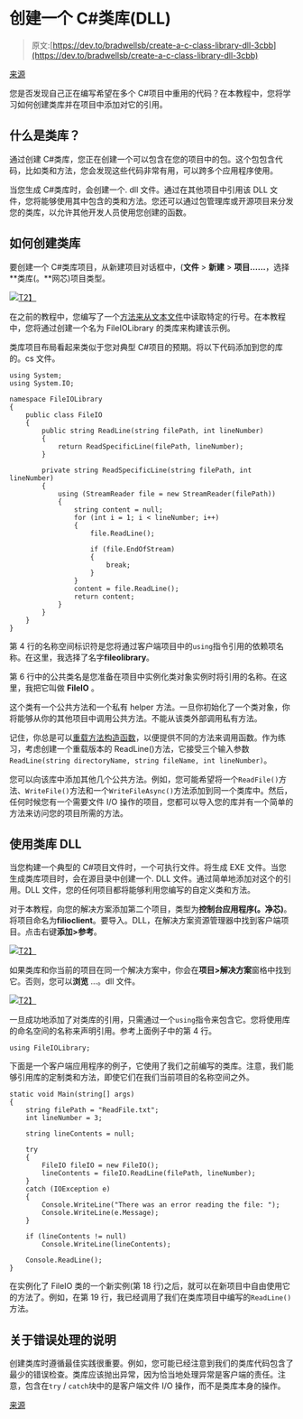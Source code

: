 # 创建一个 C#类库(DLL)

> 原文:[https://dev.to/bradwellsb/create-a-c-class-library-dll-3cbb](https://dev.to/bradwellsb/create-a-c-class-library-dll-3cbb)

[来源](https://wellsb.com/csharp/advanced/create-csharp-class-library-dll/)

您是否发现自己正在编写希望在多个 C#项目中重用的代码？在本教程中，您将学习如何创建类库并在项目中添加对它的引用。

## [](#what-is-a-class-library)什么是类库？

通过创建 C#类库，您正在创建一个可以包含在您的项目中的包。这个包包含代码，比如类和方法，您会发现这些代码非常有用，可以跨多个应用程序使用。

当您生成 C#类库时，会创建一个. dll 文件。通过在其他项目中引用该 DLL 文件，您将能够使用其中包含的类和方法。您还可以通过包管理库或开源项目来分发您的类库，以允许其他开发人员使用您创建的函数。

## [](#how-to-create-a-class-library)如何创建类库

要创建一个 C#类库项目，从新建项目对话框中，(**文件** > **新建** > **项目……**，选择**类库(。**网芯)项目类型。

[![](../Images/b6535af776c4e687a15b0ca01a05e8ef.png)T2】](https://wellsb.com/csharp/wp-content/uploads/sites/2/2019/06/beginners-class-library-new-min.png)

在之前的教程中，您编写了一个[方法来从文本文件](https://wellsb.com/csharp/beginners/streamreader-read-specific-line/)中读取特定的行号。在本教程中，您将通过创建一个名为 FileIOLibrary 的类库来构建该示例。

类库项目布局看起来类似于您对典型 C#项目的预期。将以下代码添加到您的库的。cs 文件。

```
using System;
using System.IO;

namespace FileIOLibrary
{
    public class FileIO
    {
        public string ReadLine(string filePath, int lineNumber)
        {
            return ReadSpecificLine(filePath, lineNumber);
        }

        private string ReadSpecificLine(string filePath, int lineNumber)
        {
            using (StreamReader file = new StreamReader(filePath))
            {
                string content = null;
                for (int i = 1; i < lineNumber; i++)
                {
                    file.ReadLine();

                    if (file.EndOfStream)
                    {
                        break;
                    }
                }
                content = file.ReadLine();
                return content;
            }
        }
    }
} 
```

第 4 行的名称空间标识符是您将通过客户端项目中的`using`指令引用的依赖项名称。在这里，我选择了名字**fileolibrary**。

第 6 行中的公共类名是您准备在项目中实例化类对象实例时将引用的名称。在这里，我把它叫做 **FileIO** 。

这个类有一个公共方法和一个私有 helper 方法。一旦你初始化了一个类对象，你将能够从你的其他项目中调用公共方法。不能从该类外部调用私有方法。

记住，你总是可以[重载方法构造函数](https://wellsb.com/csharp/beginners/csharp-constructor-overload/)，以便提供不同的方法来调用函数。作为练习，考虑创建一个重载版本的 ReadLine()方法，它接受三个输入参数`ReadLine(string directoryName, string fileName, int lineNumber)`。

您可以向该库中添加其他几个公共方法。例如，您可能希望将一个`ReadFile()`方法、`WriteFile()`方法和一个`WriteFileAsync()`方法添加到同一个类库中。然后，任何时候您有一个需要文件 I/O 操作的项目，您都可以导入您的库并有一个简单的方法来访问您的项目所需的方法。

## [](#using-a-class-library-dll)使用类库 DLL

当您构建一个典型的 C#项目文件时，一个可执行文件。将生成 EXE 文件。当您生成类库项目时，会在源目录中创建一个. DLL 文件。通过简单地添加对这个的引用。DLL 文件，您的任何项目都将能够利用您编写的自定义类和方法。

对于本教程，向您的解决方案添加第二个项目，类型为**控制台应用程序(。净芯)**。将项目命名为**filioclient**。要导入。DLL，在解决方案资源管理器中找到客户端项目。点击右键**添加>参考**。

[![](../Images/f3ecbda9f8ceb6d7c76590f75a2877dd.png)T2】](https://wellsb.com/csharp/wp-content/uploads/sites/2/2019/06/beginners-class-library-reference1-min.png)

如果类库和你当前的项目在同一个解决方案中，你会在**项目>解决方案**窗格中找到它。否则，您可以**浏览** …。dll 文件。

[![](../Images/e6e7575a9db9d32cb324726a1699cda2.png)T2】](https://wellsb.com/csharp/wp-content/uploads/sites/2/2019/06/beginners-class-library-reference2-min.png)

一旦成功地添加了对类库的引用，只需通过一个`using`指令来包含它。您将使用库的命名空间的名称来声明引用。参考上面例子中的第 4 行。

```
using FileIOLibrary; 
```

下面是一个客户端应用程序的例子，它使用了我们之前编写的类库。注意，我们能够引用库的定制类和方法，即使它们在我们当前项目的名称空间之外。

```
static void Main(string[] args)
{
    string filePath = "ReadFile.txt";
    int lineNumber = 3;

    string lineContents = null;

    try
    {
        FileIO fileIO = new FileIO();
        lineContents = fileIO.ReadLine(filePath, lineNumber);
    }
    catch (IOException e)
    {
        Console.WriteLine("There was an error reading the file: ");
        Console.WriteLine(e.Message);
    }

    if (lineContents != null)
        Console.WriteLine(lineContents);

    Console.ReadLine();
} 
```

在实例化了 FileIO 类的一个新实例(第 18 行)之后，就可以在新项目中自由使用它的方法了。例如，在第 19 行，我已经调用了我们在类库项目中编写的`ReadLine()`方法。

## [](#a-note-about-error-handling)关于错误处理的说明

创建类库时遵循最佳实践很重要。例如，您可能已经注意到我们的类库代码包含了最少的错误检查。类库应该抛出异常，因为恰当地处理异常是客户端的责任。注意，包含在`try` / `catch`块中的是客户端文件 I/O 操作，而不是类库本身的操作。

[来源](https://wellsb.com/csharp/advanced/create-csharp-class-library-dll/)